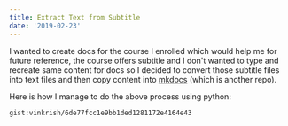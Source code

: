 ```yaml
---
title: Extract Text from Subtitle
date: '2019-02-23'
---
```


I wanted to create docs for the course I enrolled which would help me for future reference, the course offers subtitle and I don't wanted to type and recreate same content for docs so I decided to convert those subtitle files into text files and then copy content into [mkdocs](https://www.mkdocs.org/) (which is another repo).

Here is how I manage to do the above process using python:

`gist:vinkrish/6de77fcc1e9bb1ded1281172e4164e43`